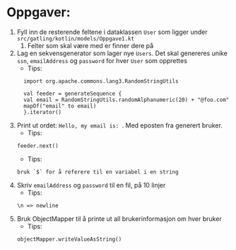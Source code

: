 Oppgaver:
===============================================

1. Fyll inn de resterende feltene i dataklassen `User` som ligger under `src/gatling/kotlin/models/Oppgave1.kt`
   1. Felter som skal være med er finner dere på 
2. Lag en sekvensgenerator som lager nye `Users`. Det skal genereres unike `ssn`, `emailAddress` og `password` for hver `User` som opprettes
   - Tips: 
   ```
     import org.apache.commons.lang3.RandomStringUtils
   
     val feeder = generateSequence {
     val email = RandomStringUtils.randomAlphanumeric(20) + "@foo.com"
     mapOf("email" to email)
     }.iterator()
   ```
3. Print ut ordet: `Hello, my email is: `. Med eposten fra generert bruker.
   - Tips: 
   ```
   feeder.next()
   ```
   - Tips:
   ```
   bruk `$` for å referere til en variabel i en string
   ```
4. Skriv `emailAddress` og `password` til en fil, på 10 linjer
   - Tips:
   ```
   \n => newline
   ```
5. Bruk ObjectMapper til å printe ut all brukerinformasjon om hver bruker
   - Tips:
   ```
   objectMapper.writeValueAsString()
   ```
   
